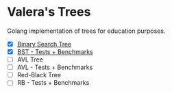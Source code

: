 # Valera's Trees

Golang implementation of trees for education purposes.

- [x] [Binary Search Tree](./bst)
- [x] [BST - Tests + Benchmarks](./bst/bst_test.go)
- [ ] AVL Tree
- [ ] AVL - Tests + Benchmarks
- [ ] Red-Black Tree
- [ ] RB - Tests + Benchmarks